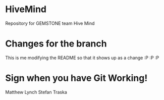 # HiveMind
Repository for GEMSTONE team Hive Mind

# Changes for the branch
This is me modifying the README so that it shows up as a change :P :P :P

# Sign when you have Git Working!
Matthew Lynch
Stefan Traska